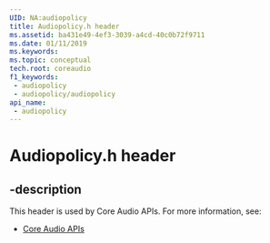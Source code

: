 ```yaml
---
UID: NA:audiopolicy
title: Audiopolicy.h header
ms.assetid: ba431e49-4ef3-3039-a4cd-40c0b72f9711
ms.date: 01/11/2019
ms.keywords: 
ms.topic: conceptual
tech.root: coreaudio
f1_keywords:
 - audiopolicy
 - audiopolicy/audiopolicy
api_name:
 - audiopolicy
---
```


# Audiopolicy.h header


## -description

This header is used by Core Audio APIs. For more information, see:

- [Core Audio APIs](../_coreaudio/index.md)

